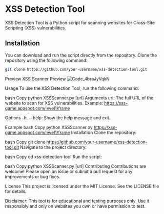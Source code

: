 # XSS Detection Tool

XSS Detection Tool is a Python script for scanning websites for Cross-Site Scripting (XSS) vulnerabilities.

## Installation

You can download and run the script directly from the repository. Clone the repository using the following command:

```bash
git clone https://github.com/your-username/xss-detection-tool.git
```

Preview
XSS Scanner Preview
![Code_4braJyVqkN](https://github.com/user-attachments/assets/0b9227ab-d16e-4980-95c5-c7c4e45eea6c)


Usage
To use the XSS Detection Tool, run the following command:

bash
Copy
python XSSScanner.py [url]
Arguments
url: The full URL of the website to scan for XSS vulnerabilities.
Example: https://xss-game.appspot.com/level1/frame

Options
-h, --help: Show the help message and exit.

Example
bash
Copy
python XSSScanner.py https://xss-game.appspot.com/level1/frame
Installation
Clone the repository:

bash
Copy
git clone https://github.com/your-username/xss-detection-tool.git
Navigate to the project directory:

bash
Copy
cd xss-detection-tool
Run the script:

bash
Copy
python XSSScanner.py [url]
Contributing
Contributions are welcome! Please open an issue or submit a pull request for any improvements or bug fixes.

License
This project is licensed under the MIT License. See the LICENSE file for details.

Disclaimer: This tool is for educational and testing purposes only. Use it responsibly and only on websites you own or have permission to test.
